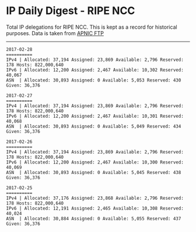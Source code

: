 # IP Daily Digest - RIPE NCC

Total IP delegations for RIPE NCC. This is kept as a record for historical purposes. Data is taken from [APNIC FTP](https://ftp.apnic.net/)

---

```
2017-02-28
==========
IPv4 | Allocated: 37,194 Assigned: 23,869 Available: 2,796 Reserved: 178 Hosts: 822,000,640
IPv6 | Allocated: 12,200 Assigned: 2,467 Available: 10,302 Reserved: 40,067
ASN  | Allocated: 30,893 Assigned: 0 Available: 5,053 Reserved: 430 Given: 36,376
```

```
2017-02-27
==========
IPv4 | Allocated: 37,194 Assigned: 23,869 Available: 2,796 Reserved: 178 Hosts: 822,000,640
IPv6 | Allocated: 12,200 Assigned: 2,467 Available: 10,301 Reserved: 40,068
ASN  | Allocated: 30,893 Assigned: 0 Available: 5,049 Reserved: 434 Given: 36,376
```

```
2017-02-26
==========
IPv4 | Allocated: 37,194 Assigned: 23,869 Available: 2,796 Reserved: 178 Hosts: 822,000,640
IPv6 | Allocated: 12,200 Assigned: 2,467 Available: 10,300 Reserved: 40,069
ASN  | Allocated: 30,893 Assigned: 0 Available: 5,045 Reserved: 438 Given: 36,376
```

```
2017-02-25
==========
IPv4 | Allocated: 37,176 Assigned: 23,868 Available: 2,796 Reserved: 178 Hosts: 822,000,640
IPv6 | Allocated: 12,191 Assigned: 2,465 Available: 10,308 Reserved: 40,024
ASN  | Allocated: 30,884 Assigned: 0 Available: 5,055 Reserved: 437 Given: 36,376
```